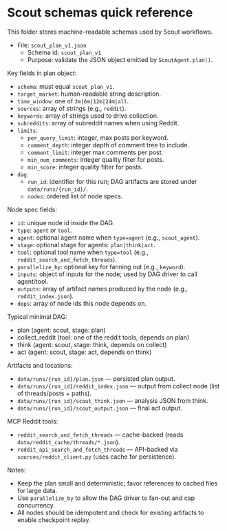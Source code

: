 # Scout schemas quick reference

This folder stores machine-readable schemas used by Scout workflows.

- File: `scout_plan_v1.json`
  - Schema id: `scout_plan_v1`
  - Purpose: validate the JSON object emitted by `ScoutAgent.plan()`.

Key fields in plan object:
- `schema`: must equal `scout_plan_v1`.
- `target_market`: human-readable string description.
- `time_window`: one of `3m|6m|12m|24m|all`.
- `sources`: array of strings (e.g., `reddit`).
- `keywords`: array of strings used to drive collection.
- `subreddits`: array of subreddit names when using Reddit.
- `limits`:
  - `per_query_limit`: integer, max posts per keyword.
  - `comment_depth`: integer depth of comment tree to include.
  - `comment_limit`: integer max comments per post.
  - `min_num_comments`: integer quality filter for posts.
  - `min_score`: integer quality filter for posts.
- `dag`:
  - `run_id`: identifier for this run; DAG artifacts are stored under `data/runs/{run_id}/`.
  - `nodes`: ordered list of node specs.

Node spec fields:
- `id`: unique node id inside the DAG.
- `type`: `agent` or `tool`.
- `agent`: optional agent name when `type=agent` (e.g., `scout_agent`).
- `stage`: optional stage for agents: `plan|think|act`.
- `tool`: optional tool name when `type=tool` (e.g., `reddit_search_and_fetch_threads`).
- `parallelize_by`: optional key for fanning out (e.g., `keyword`).
- `inputs`: object of inputs for the node; used by DAG driver to call agent/tool.
- `outputs`: array of artifact names produced by the node (e.g., `reddit_index.json`).
- `deps`: array of node ids this node depends on.

Typical minimal DAG:
- plan (agent: scout, stage: plan)
- collect_reddit (tool: one of the reddit tools, depends on plan)
- think (agent: scout, stage: think, depends on collect)
- act (agent: scout, stage: act, depends on think)

Artifacts and locations:
- `data/runs/{run_id}/plan.json` — persisted plan output.
- `data/runs/{run_id}/reddit_index.json` — output from collect node (list of threads/posts + paths).
- `data/runs/{run_id}/scout_think.json` — analysis JSON from think.
- `data/runs/{run_id}/scout_output.json` — final act output.

MCP Reddit tools:
- `reddit_search_and_fetch_threads` — cache-backed (reads `data/reddit_cache/threads/*.json`).
- `reddit_api_search_and_fetch_threads` — API-backed via `sources/reddit_client.py` (uses cache for persistence).

Notes:
- Keep the plan small and deterministic; favor references to cached files for large data.
- Use `parallelize_by` to allow the DAG driver to fan-out and cap concurrency.
- All nodes should be idempotent and check for existing artifacts to enable checkpoint replay.
